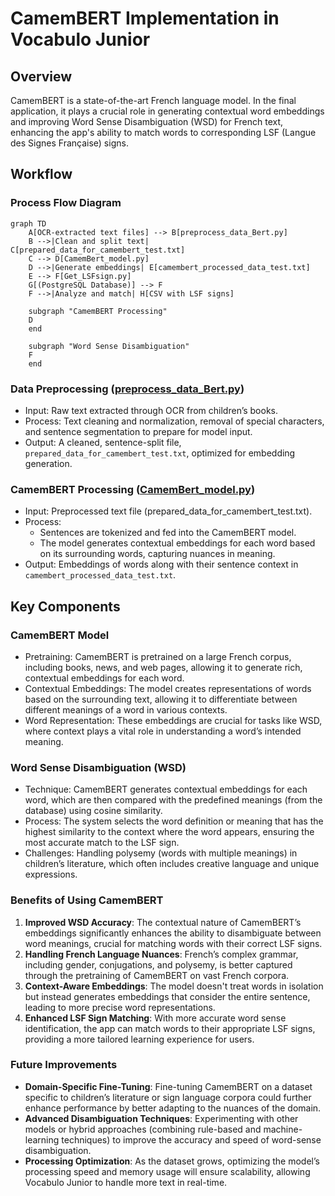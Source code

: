 # CamemBERT Implementation in Vocabulo Junior

## Overview
CamemBERT is a state-of-the-art French language model. In the final application, it plays a crucial role in generating 
contextual word embeddings and improving Word Sense Disambiguation (WSD) for French text, enhancing the app's ability 
to match words to corresponding LSF (Langue des Signes Française) signs.

## Workflow

### Process Flow Diagram

````mermaid
graph TD
    A[OCR-extracted text files] --> B[preprocess_data_Bert.py]
    B -->|Clean and split text| C[prepared_data_for_camembert_test.txt]
    C --> D[CamemBert_model.py]
    D -->|Generate embeddings| E[camembert_processed_data_test.txt]
    E --> F[Get_LSFsign.py]
    G[(PostgreSQL Database)] --> F
    F -->|Analyze and match| H[CSV with LSF signs]

    subgraph "CamemBERT Processing"
    D
    end

    subgraph "Word Sense Disambiguation"
    F
    end
````
### Data Preprocessing ([preprocess_data_Bert.py](../src/nlp/camemBERT/preprocess_data_Bert.py))

- Input: Raw text extracted through OCR from children’s books.
- Process: Text cleaning and normalization, removal of special characters, and sentence segmentation to prepare for model input.
- Output: A cleaned, sentence-split file, `prepared_data_for_camembert_test.txt`, optimized for embedding generation.

### CamemBERT Processing ([CamemBert_model.py](../src/nlp/camemBERT/CamemBert_model.py))

- Input: Preprocessed text file (prepared_data_for_camembert_test.txt).
- Process:
  - Sentences are tokenized and fed into the CamemBERT model.
  - The model generates contextual embeddings for each word based on its surrounding words, capturing nuances in meaning.
- Output: Embeddings of words along with their sentence context in `camembert_processed_data_test.txt`.


## Key Components

  ### CamemBERT Model

  - Pretraining: CamemBERT is pretrained on a large French corpus, including books, news, and web pages, allowing it to
generate rich, contextual embeddings for each word.
  - Contextual Embeddings: The model creates representations of words based on the surrounding text, allowing it to 
differentiate between different meanings of a word in various contexts.
  - Word Representation: These embeddings are crucial for tasks like WSD, where context plays a vital role in 
understanding a word’s intended meaning.

  ### Word Sense Disambiguation (WSD)

  - Technique: CamemBERT generates contextual embeddings for each word, which are then compared with the predefined 
meanings (from the database) using cosine similarity.
  - Process: The system selects the word definition or meaning that has the highest similarity to the context where 
the word appears, ensuring the most accurate match to the LSF sign.
  - Challenges: Handling polysemy (words with multiple meanings) in children’s literature, which often includes creative
language and unique expressions.

 ### Benefits of Using CamemBERT

  1. **Improved WSD Accuracy**: The contextual nature of CamemBERT’s embeddings significantly enhances the ability to
disambiguate between word meanings, crucial for matching words with their correct LSF signs.
  2. **Handling French Language Nuances**: French’s complex grammar, including gender, conjugations, and polysemy, is 
better captured through the pretraining of CamemBERT on vast French corpora.
  3. **Context-Aware Embeddings**: The model doesn't treat words in isolation but instead generates embeddings that 
consider the entire sentence, leading to more precise word representations.
  4. **Enhanced LSF Sign Matching**: With more accurate word sense identification, the app can match words to their 
appropriate LSF signs, providing a more tailored learning experience for users.
  
### Future Improvements
  - **Domain-Specific Fine-Tuning**: Fine-tuning CamemBERT on a dataset specific to children’s literature or sign 
language corpora could further enhance performance by better adapting to the nuances of the domain.
  - **Advanced Disambiguation Techniques**: Experimenting with other models or hybrid approaches (combining rule-based 
and machine-learning techniques) to improve the accuracy and speed of word-sense disambiguation.
  - **Processing Optimization**: As the dataset grows, optimizing the model’s processing speed and memory usage will 
ensure scalability, allowing Vocabulo Junior to handle more text in real-time.